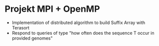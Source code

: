 # Projekt MPI + OpenMP

- Implementation of distributed algorithm to build Suffix Array with Terasort
- Respond to queries of type "how often does the sequence T occur in provided genomes"
